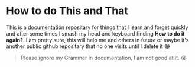 # How to do This and That

This is a documentation repositary for things that I learn and forget quickly and after some times I smash my head and keyboard finding **How to do it again?**. I am pretty sure, this will help me and others in future or maybe it's another public github repositary that no one visits until I delete it 😂

> Please ignore my Grammer in documentation, I am not good at it. 😭

